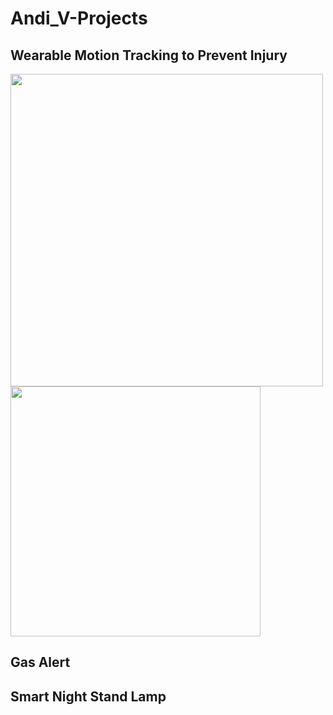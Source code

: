 # Andi_V-Projects

## Wearable Motion Tracking to Prevent Injury

<img src="README_Images/Wearable_Git.gif" width ="500" > <img src="README_Images/Wearable_Git.gif" width ="400" >
## Gas Alert


## Smart Night Stand Lamp
